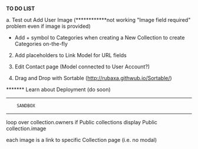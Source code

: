 
**TO DO LIST**

a. Test out Add User Image (************not working "Image field required" problem even if image is provided)


- Add + symbol to Categories when creating a New Collection to create Categories on-the-fly

2. Add placeholders to Link Model for URL fields

4. Edit Contact page (Model connected to User Account?)

5. Drag and Drop with Sortable (http://rubaxa.githwub.io/Sortable/)

******* Learn about Deployment (do soon)





-------------------------
        SANDBOX
-------------------------

loop over collection.owners
    if Public collections 
        display Public collection.image

each image is a link to specific Collection page (i.e. no modal)
